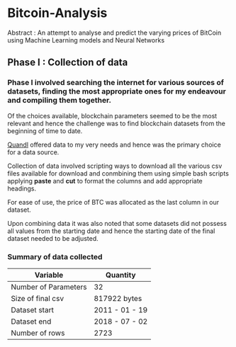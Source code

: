 # Bitcoin-Analysis
Abstract : An attempt to analyse and predict the varying prices of BitCoin using Machine Learning models and Neural Networks

## Phase I : Collection of data
### Phase I involved searching the internet for various sources of datasets, finding the most appropriate ones for my endeavour and compiling them together. 
Of the choices available, blockchain parameters seemed to be the most relevant and hence the challenge was to find blockchain datasets from the beginning of time to date.

[Quandl](https://www.quandl.com/) offered data to my very needs and hence was the primary choice for a data source.

Collection of data involved scripting ways to download all the various csv files available for download and conmbining them using simple bash scripts applying **paste** and **cut** to format the columns and add appropriate headings.

For ease of use, the price of BTC was allocated as the last column in our dataset.

Upon combining data it was also noted that some datasets did not possess all values from the starting date and hence the starting date of the final dataset needed to be adjusted.

### Summary of data collected
Variable | Quantity
-------- | ---------
Number of Parameters | 32
Size of final csv | 817922 bytes
Dataset start | 2011 - 01 - 19
Dataset end | 2018 - 07 - 02
Number of rows | 2723
